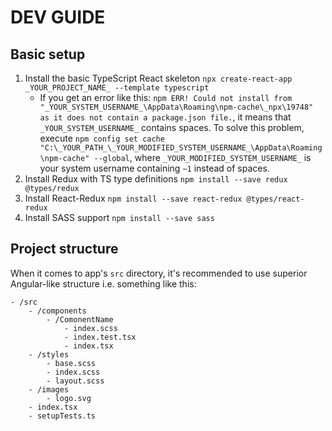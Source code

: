 # DEV GUIDE

## Basic setup

1. Install the basic TypeScript React skeleton `npx create-react-app _YOUR_PROJECT_NAME_ --template typescript`
    - If you get an error like this: `npm ERR! Could not install from "_YOUR_SYSTEM_USERNAME_\AppData\Roaming\npm-cache\_npx\19748" as it does not contain a package.json file.`, it means that `_YOUR_SYSTEM_USERNAME_` contains spaces. To solve this problem, execute `npm config set cache "C:\_YOUR_PATH_\_YOUR_MODIFIED_SYSTEM_USERNAME_\AppData\Roaming\npm-cache" --global`, where `_YOUR_MODIFIED_SYSTEM_USERNAME_` is your system username containing `~1` instead of spaces.
2. Install Redux with TS type definitions `npm install --save redux @types/redux`
3. Install React-Redux `npm install --save react-redux @types/react-redux`
4. Install SASS support `npm install --save sass`

## Project structure

When it comes to app's `src` directory, it's recommended to use superior Angular-like structure i.e. something like this:
```
- /src
    - /components
        - /ComonentName
            - index.scss
            - index.test.tsx
            - index.tsx
    - /styles
        - base.scss
        - index.scss
        - layout.scss
    - /images
        - logo.svg
    - index.tsx
    - setupTests.ts
```
